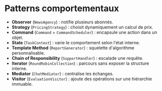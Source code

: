 # Patterns comportementaux

- **Observer** (`NewsAgency`) : notifie plusieurs abonnés.
- **Strategy** (`PricingStrategy`) : choisit dynamiquement un calcul de prix.
- **Command** (`Command` + `CommandScheduler`) : encapsule une action dans un objet.
- **State** (`TaskContext`) : varie le comportement selon l'état interne.
- **Template Method** (`ReportGenerator`) : squelette d'algorithme personnalisable.
- **Chain of Responsibility** (`SupportHandler`) : escalade une requête.
- **Iterator** (`RoundRobinCollection`) : parcours sans exposer la structure interne.
- **Mediator** (`ChatMediator`) : centralise les échanges.
- **Visitor** (`EvaluationVisitor`) : ajoute des opérations sur une hiérarchie immuable.

